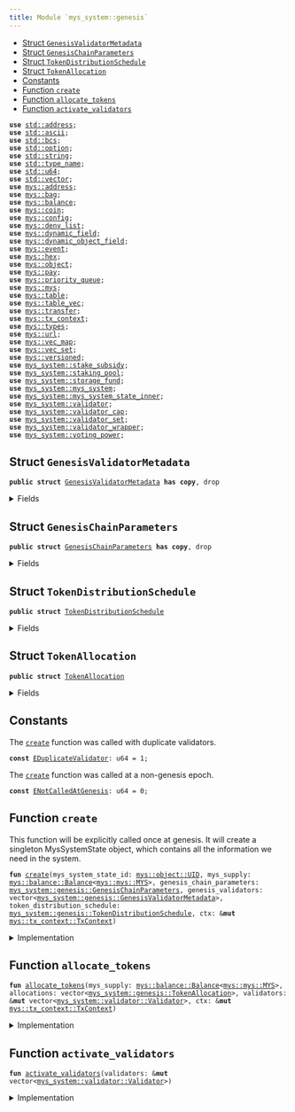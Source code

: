 ```yaml
---
title: Module `mys_system::genesis`
---
```




-  [Struct `GenesisValidatorMetadata`](#mys_system_genesis_GenesisValidatorMetadata)
-  [Struct `GenesisChainParameters`](#mys_system_genesis_GenesisChainParameters)
-  [Struct `TokenDistributionSchedule`](#mys_system_genesis_TokenDistributionSchedule)
-  [Struct `TokenAllocation`](#mys_system_genesis_TokenAllocation)
-  [Constants](#@Constants_0)
-  [Function `create`](#mys_system_genesis_create)
-  [Function `allocate_tokens`](#mys_system_genesis_allocate_tokens)
-  [Function `activate_validators`](#mys_system_genesis_activate_validators)


<pre><code><b>use</b> <a href="../std/address.md#std_address">std::address</a>;
<b>use</b> <a href="../std/ascii.md#std_ascii">std::ascii</a>;
<b>use</b> <a href="../std/bcs.md#std_bcs">std::bcs</a>;
<b>use</b> <a href="../std/option.md#std_option">std::option</a>;
<b>use</b> <a href="../std/string.md#std_string">std::string</a>;
<b>use</b> <a href="../std/type_name.md#std_type_name">std::type_name</a>;
<b>use</b> <a href="../std/u64.md#std_u64">std::u64</a>;
<b>use</b> <a href="../std/vector.md#std_vector">std::vector</a>;
<b>use</b> <a href="../mys/address.md#mys_address">mys::address</a>;
<b>use</b> <a href="../mys/bag.md#mys_bag">mys::bag</a>;
<b>use</b> <a href="../mys/balance.md#mys_balance">mys::balance</a>;
<b>use</b> <a href="../mys/coin.md#mys_coin">mys::coin</a>;
<b>use</b> <a href="../mys/config.md#mys_config">mys::config</a>;
<b>use</b> <a href="../mys/deny_list.md#mys_deny_list">mys::deny_list</a>;
<b>use</b> <a href="../mys/dynamic_field.md#mys_dynamic_field">mys::dynamic_field</a>;
<b>use</b> <a href="../mys/dynamic_object_field.md#mys_dynamic_object_field">mys::dynamic_object_field</a>;
<b>use</b> <a href="../mys/event.md#mys_event">mys::event</a>;
<b>use</b> <a href="../mys/hex.md#mys_hex">mys::hex</a>;
<b>use</b> <a href="../mys/object.md#mys_object">mys::object</a>;
<b>use</b> <a href="../mys/pay.md#mys_pay">mys::pay</a>;
<b>use</b> <a href="../mys/priority_queue.md#mys_priority_queue">mys::priority_queue</a>;
<b>use</b> <a href="../mys/mys.md#mys_mys">mys::mys</a>;
<b>use</b> <a href="../mys/table.md#mys_table">mys::table</a>;
<b>use</b> <a href="../mys/table_vec.md#mys_table_vec">mys::table_vec</a>;
<b>use</b> <a href="../mys/transfer.md#mys_transfer">mys::transfer</a>;
<b>use</b> <a href="../mys/tx_context.md#mys_tx_context">mys::tx_context</a>;
<b>use</b> <a href="../mys/types.md#mys_types">mys::types</a>;
<b>use</b> <a href="../mys/url.md#mys_url">mys::url</a>;
<b>use</b> <a href="../mys/vec_map.md#mys_vec_map">mys::vec_map</a>;
<b>use</b> <a href="../mys/vec_set.md#mys_vec_set">mys::vec_set</a>;
<b>use</b> <a href="../mys/versioned.md#mys_versioned">mys::versioned</a>;
<b>use</b> <a href="../mys_system/stake_subsidy.md#mys_system_stake_subsidy">mys_system::stake_subsidy</a>;
<b>use</b> <a href="../mys_system/staking_pool.md#mys_system_staking_pool">mys_system::staking_pool</a>;
<b>use</b> <a href="../mys_system/storage_fund.md#mys_system_storage_fund">mys_system::storage_fund</a>;
<b>use</b> <a href="../mys_system/mys_system.md#mys_system_mys_system">mys_system::mys_system</a>;
<b>use</b> <a href="../mys_system/mys_system_state_inner.md#mys_system_mys_system_state_inner">mys_system::mys_system_state_inner</a>;
<b>use</b> <a href="../mys_system/validator.md#mys_system_validator">mys_system::validator</a>;
<b>use</b> <a href="../mys_system/validator_cap.md#mys_system_validator_cap">mys_system::validator_cap</a>;
<b>use</b> <a href="../mys_system/validator_set.md#mys_system_validator_set">mys_system::validator_set</a>;
<b>use</b> <a href="../mys_system/validator_wrapper.md#mys_system_validator_wrapper">mys_system::validator_wrapper</a>;
<b>use</b> <a href="../mys_system/voting_power.md#mys_system_voting_power">mys_system::voting_power</a>;
</code></pre>



<a name="mys_system_genesis_GenesisValidatorMetadata"></a>

## Struct `GenesisValidatorMetadata`



<pre><code><b>public</b> <b>struct</b> <a href="../mys_system/genesis.md#mys_system_genesis_GenesisValidatorMetadata">GenesisValidatorMetadata</a> <b>has</b> <b>copy</b>, drop
</code></pre>



<details>
<summary>Fields</summary>


<dl>
<dt>
<code>name: vector&lt;u8&gt;</code>
</dt>
<dd>
</dd>
<dt>
<code>description: vector&lt;u8&gt;</code>
</dt>
<dd>
</dd>
<dt>
<code>image_url: vector&lt;u8&gt;</code>
</dt>
<dd>
</dd>
<dt>
<code>project_url: vector&lt;u8&gt;</code>
</dt>
<dd>
</dd>
<dt>
<code>mys_address: <b>address</b></code>
</dt>
<dd>
</dd>
<dt>
<code>gas_price: u64</code>
</dt>
<dd>
</dd>
<dt>
<code>commission_rate: u64</code>
</dt>
<dd>
</dd>
<dt>
<code>protocol_public_key: vector&lt;u8&gt;</code>
</dt>
<dd>
</dd>
<dt>
<code>proof_of_possession: vector&lt;u8&gt;</code>
</dt>
<dd>
</dd>
<dt>
<code>network_public_key: vector&lt;u8&gt;</code>
</dt>
<dd>
</dd>
<dt>
<code>worker_public_key: vector&lt;u8&gt;</code>
</dt>
<dd>
</dd>
<dt>
<code>network_address: vector&lt;u8&gt;</code>
</dt>
<dd>
</dd>
<dt>
<code>p2p_address: vector&lt;u8&gt;</code>
</dt>
<dd>
</dd>
<dt>
<code>primary_address: vector&lt;u8&gt;</code>
</dt>
<dd>
</dd>
<dt>
<code>worker_address: vector&lt;u8&gt;</code>
</dt>
<dd>
</dd>
</dl>


</details>

<a name="mys_system_genesis_GenesisChainParameters"></a>

## Struct `GenesisChainParameters`



<pre><code><b>public</b> <b>struct</b> <a href="../mys_system/genesis.md#mys_system_genesis_GenesisChainParameters">GenesisChainParameters</a> <b>has</b> <b>copy</b>, drop
</code></pre>



<details>
<summary>Fields</summary>


<dl>
<dt>
<code>protocol_version: u64</code>
</dt>
<dd>
</dd>
<dt>
<code>chain_start_timestamp_ms: u64</code>
</dt>
<dd>
</dd>
<dt>
<code>epoch_duration_ms: u64</code>
</dt>
<dd>
</dd>
<dt>
<code>stake_subsidy_start_epoch: u64</code>
</dt>
<dd>
</dd>
<dt>
<code>stake_subsidy_initial_distribution_amount: u64</code>
</dt>
<dd>
</dd>
<dt>
<code>stake_subsidy_period_length: u64</code>
</dt>
<dd>
</dd>
<dt>
<code>stake_subsidy_decrease_rate: u16</code>
</dt>
<dd>
</dd>
<dt>
<code>max_validator_count: u64</code>
</dt>
<dd>
</dd>
<dt>
<code>min_validator_joining_stake: u64</code>
</dt>
<dd>
</dd>
<dt>
<code>validator_low_stake_threshold: u64</code>
</dt>
<dd>
</dd>
<dt>
<code>validator_very_low_stake_threshold: u64</code>
</dt>
<dd>
</dd>
<dt>
<code>validator_low_stake_grace_period: u64</code>
</dt>
<dd>
</dd>
</dl>


</details>

<a name="mys_system_genesis_TokenDistributionSchedule"></a>

## Struct `TokenDistributionSchedule`



<pre><code><b>public</b> <b>struct</b> <a href="../mys_system/genesis.md#mys_system_genesis_TokenDistributionSchedule">TokenDistributionSchedule</a>
</code></pre>



<details>
<summary>Fields</summary>


<dl>
<dt>
<code>stake_subsidy_fund_mist: u64</code>
</dt>
<dd>
</dd>
<dt>
<code>allocations: vector&lt;<a href="../mys_system/genesis.md#mys_system_genesis_TokenAllocation">mys_system::genesis::TokenAllocation</a>&gt;</code>
</dt>
<dd>
</dd>
</dl>


</details>

<a name="mys_system_genesis_TokenAllocation"></a>

## Struct `TokenAllocation`



<pre><code><b>public</b> <b>struct</b> <a href="../mys_system/genesis.md#mys_system_genesis_TokenAllocation">TokenAllocation</a>
</code></pre>



<details>
<summary>Fields</summary>


<dl>
<dt>
<code>recipient_address: <b>address</b></code>
</dt>
<dd>
</dd>
<dt>
<code>amount_mist: u64</code>
</dt>
<dd>
</dd>
<dt>
<code>staked_with_validator: <a href="../std/option.md#std_option_Option">std::option::Option</a>&lt;<b>address</b>&gt;</code>
</dt>
<dd>
 Indicates if this allocation should be staked at genesis and with which validator
</dd>
</dl>


</details>

<a name="@Constants_0"></a>

## Constants


<a name="mys_system_genesis_EDuplicateValidator"></a>

The <code><a href="../mys_system/genesis.md#mys_system_genesis_create">create</a></code> function was called with duplicate validators.


<pre><code><b>const</b> <a href="../mys_system/genesis.md#mys_system_genesis_EDuplicateValidator">EDuplicateValidator</a>: u64 = 1;
</code></pre>



<a name="mys_system_genesis_ENotCalledAtGenesis"></a>

The <code><a href="../mys_system/genesis.md#mys_system_genesis_create">create</a></code> function was called at a non-genesis epoch.


<pre><code><b>const</b> <a href="../mys_system/genesis.md#mys_system_genesis_ENotCalledAtGenesis">ENotCalledAtGenesis</a>: u64 = 0;
</code></pre>



<a name="mys_system_genesis_create"></a>

## Function `create`

This function will be explicitly called once at genesis.
It will create a singleton MysSystemState object, which contains
all the information we need in the system.


<pre><code><b>fun</b> <a href="../mys_system/genesis.md#mys_system_genesis_create">create</a>(mys_system_state_id: <a href="../mys/object.md#mys_object_UID">mys::object::UID</a>, mys_supply: <a href="../mys/balance.md#mys_balance_Balance">mys::balance::Balance</a>&lt;<a href="../mys/mys.md#mys_mys_MYS">mys::mys::MYS</a>&gt;, genesis_chain_parameters: <a href="../mys_system/genesis.md#mys_system_genesis_GenesisChainParameters">mys_system::genesis::GenesisChainParameters</a>, genesis_validators: vector&lt;<a href="../mys_system/genesis.md#mys_system_genesis_GenesisValidatorMetadata">mys_system::genesis::GenesisValidatorMetadata</a>&gt;, token_distribution_schedule: <a href="../mys_system/genesis.md#mys_system_genesis_TokenDistributionSchedule">mys_system::genesis::TokenDistributionSchedule</a>, ctx: &<b>mut</b> <a href="../mys/tx_context.md#mys_tx_context_TxContext">mys::tx_context::TxContext</a>)
</code></pre>



<details>
<summary>Implementation</summary>


<pre><code><b>fun</b> <a href="../mys_system/genesis.md#mys_system_genesis_create">create</a>(
    mys_system_state_id: UID,
    <b>mut</b> mys_supply: Balance&lt;MYS&gt;,
    genesis_chain_parameters: <a href="../mys_system/genesis.md#mys_system_genesis_GenesisChainParameters">GenesisChainParameters</a>,
    genesis_validators: vector&lt;<a href="../mys_system/genesis.md#mys_system_genesis_GenesisValidatorMetadata">GenesisValidatorMetadata</a>&gt;,
    token_distribution_schedule: <a href="../mys_system/genesis.md#mys_system_genesis_TokenDistributionSchedule">TokenDistributionSchedule</a>,
    ctx: &<b>mut</b> TxContext,
) {
    // Ensure this is only called at <a href="../mys_system/genesis.md#mys_system_genesis">genesis</a>
    <b>assert</b>!(ctx.epoch() == 0, <a href="../mys_system/genesis.md#mys_system_genesis_ENotCalledAtGenesis">ENotCalledAtGenesis</a>);
    <b>let</b> <a href="../mys_system/genesis.md#mys_system_genesis_TokenDistributionSchedule">TokenDistributionSchedule</a> {
        stake_subsidy_fund_mist,
        allocations,
    } = token_distribution_schedule;
    <b>let</b> subsidy_fund = mys_supply.split(stake_subsidy_fund_mist);
    <b>let</b> <a href="../mys_system/storage_fund.md#mys_system_storage_fund">storage_fund</a> = balance::zero();
    // Create all the `Validator` structs
    <b>let</b> <b>mut</b> validators = vector[];
    <b>let</b> count = genesis_validators.length();
    <b>let</b> <b>mut</b> i = 0;
    <b>while</b> (i &lt; count) {
        <b>let</b> <a href="../mys_system/genesis.md#mys_system_genesis_GenesisValidatorMetadata">GenesisValidatorMetadata</a> {
            name,
            description,
            image_url,
            project_url,
            mys_address,
            gas_price,
            commission_rate,
            protocol_public_key,
            proof_of_possession,
            network_public_key,
            worker_public_key,
            network_address,
            p2p_address,
            primary_address,
            worker_address,
        } = genesis_validators[i];
        <b>let</b> <a href="../mys_system/validator.md#mys_system_validator">validator</a> = <a href="../mys_system/validator.md#mys_system_validator_new">validator::new</a>(
            mys_address,
            protocol_public_key,
            network_public_key,
            worker_public_key,
            proof_of_possession,
            name,
            description,
            image_url,
            project_url,
            network_address,
            p2p_address,
            primary_address,
            worker_address,
            gas_price,
            commission_rate,
            ctx
        );
        // Ensure that each <a href="../mys_system/validator.md#mys_system_validator">validator</a> is unique
        <b>assert</b>!(
            !<a href="../mys_system/validator_set.md#mys_system_validator_set_is_duplicate_validator">validator_set::is_duplicate_validator</a>(&validators, &<a href="../mys_system/validator.md#mys_system_validator">validator</a>),
            <a href="../mys_system/genesis.md#mys_system_genesis_EDuplicateValidator">EDuplicateValidator</a>,
        );
        validators.push_back(<a href="../mys_system/validator.md#mys_system_validator">validator</a>);
        i = i + 1;
    };
    // Allocate tokens and staking operations
    <a href="../mys_system/genesis.md#mys_system_genesis_allocate_tokens">allocate_tokens</a>(
        mys_supply,
        allocations,
        &<b>mut</b> validators,
        ctx
    );
    // Activate all validators
    <a href="../mys_system/genesis.md#mys_system_genesis_activate_validators">activate_validators</a>(&<b>mut</b> validators);
    <b>let</b> system_parameters = <a href="../mys_system/mys_system_state_inner.md#mys_system_mys_system_state_inner_create_system_parameters">mys_system_state_inner::create_system_parameters</a>(
        genesis_chain_parameters.epoch_duration_ms,
        genesis_chain_parameters.stake_subsidy_start_epoch,
        // Validator committee parameters
        genesis_chain_parameters.max_validator_count,
        genesis_chain_parameters.min_validator_joining_stake,
        genesis_chain_parameters.validator_low_stake_threshold,
        genesis_chain_parameters.validator_very_low_stake_threshold,
        genesis_chain_parameters.validator_low_stake_grace_period,
        ctx,
    );
    <b>let</b> <a href="../mys_system/stake_subsidy.md#mys_system_stake_subsidy">stake_subsidy</a> = <a href="../mys_system/stake_subsidy.md#mys_system_stake_subsidy_create">stake_subsidy::create</a>(
        subsidy_fund,
        genesis_chain_parameters.stake_subsidy_initial_distribution_amount,
        genesis_chain_parameters.stake_subsidy_period_length,
        genesis_chain_parameters.stake_subsidy_decrease_rate,
        ctx,
    );
    mys_system::create(
        mys_system_state_id,
        validators,
        <a href="../mys_system/storage_fund.md#mys_system_storage_fund">storage_fund</a>,
        genesis_chain_parameters.protocol_version,
        genesis_chain_parameters.chain_start_timestamp_ms,
        system_parameters,
        <a href="../mys_system/stake_subsidy.md#mys_system_stake_subsidy">stake_subsidy</a>,
        ctx,
    );
}
</code></pre>



</details>

<a name="mys_system_genesis_allocate_tokens"></a>

## Function `allocate_tokens`



<pre><code><b>fun</b> <a href="../mys_system/genesis.md#mys_system_genesis_allocate_tokens">allocate_tokens</a>(mys_supply: <a href="../mys/balance.md#mys_balance_Balance">mys::balance::Balance</a>&lt;<a href="../mys/mys.md#mys_mys_MYS">mys::mys::MYS</a>&gt;, allocations: vector&lt;<a href="../mys_system/genesis.md#mys_system_genesis_TokenAllocation">mys_system::genesis::TokenAllocation</a>&gt;, validators: &<b>mut</b> vector&lt;<a href="../mys_system/validator.md#mys_system_validator_Validator">mys_system::validator::Validator</a>&gt;, ctx: &<b>mut</b> <a href="../mys/tx_context.md#mys_tx_context_TxContext">mys::tx_context::TxContext</a>)
</code></pre>



<details>
<summary>Implementation</summary>


<pre><code><b>fun</b> <a href="../mys_system/genesis.md#mys_system_genesis_allocate_tokens">allocate_tokens</a>(
    <b>mut</b> mys_supply: Balance&lt;MYS&gt;,
    <b>mut</b> allocations: vector&lt;<a href="../mys_system/genesis.md#mys_system_genesis_TokenAllocation">TokenAllocation</a>&gt;,
    validators: &<b>mut</b> vector&lt;Validator&gt;,
    ctx: &<b>mut</b> TxContext,
) {
    <b>while</b> (!allocations.is_empty()) {
        <b>let</b> <a href="../mys_system/genesis.md#mys_system_genesis_TokenAllocation">TokenAllocation</a> {
            recipient_address,
            amount_mist,
            staked_with_validator,
        } = allocations.pop_back();
        <b>let</b> allocation_balance = mys_supply.split(amount_mist);
        <b>if</b> (staked_with_validator.is_some()) {
            <b>let</b> validator_address = staked_with_validator.destroy_some();
            <b>let</b> <a href="../mys_system/validator.md#mys_system_validator">validator</a> = <a href="../mys_system/validator_set.md#mys_system_validator_set_get_validator_mut">validator_set::get_validator_mut</a>(validators, validator_address);
            <a href="../mys_system/validator.md#mys_system_validator">validator</a>.request_add_stake_at_genesis(
                allocation_balance,
                recipient_address,
                ctx
            );
        } <b>else</b> {
            <a href="../mys/transfer.md#mys_transfer">mys::transfer</a>(
                allocation_balance.into_coin(ctx),
                recipient_address,
            );
        };
    };
    allocations.destroy_empty();
    // Provided allocations must fully allocate the mys_supply and there
    // should be none left at this point.
    mys_supply.destroy_zero();
}
</code></pre>



</details>

<a name="mys_system_genesis_activate_validators"></a>

## Function `activate_validators`



<pre><code><b>fun</b> <a href="../mys_system/genesis.md#mys_system_genesis_activate_validators">activate_validators</a>(validators: &<b>mut</b> vector&lt;<a href="../mys_system/validator.md#mys_system_validator_Validator">mys_system::validator::Validator</a>&gt;)
</code></pre>



<details>
<summary>Implementation</summary>


<pre><code><b>fun</b> <a href="../mys_system/genesis.md#mys_system_genesis_activate_validators">activate_validators</a>(validators: &<b>mut</b> vector&lt;Validator&gt;) {
    // Activate all <a href="../mys_system/genesis.md#mys_system_genesis">genesis</a> validators
    <b>let</b> count = validators.length();
    <b>let</b> <b>mut</b> i = 0;
    <b>while</b> (i &lt; count) {
        <b>let</b> <a href="../mys_system/validator.md#mys_system_validator">validator</a> = &<b>mut</b> validators[i];
        <a href="../mys_system/validator.md#mys_system_validator">validator</a>.activate(0);
        i = i + 1;
    };
}
</code></pre>



</details>
